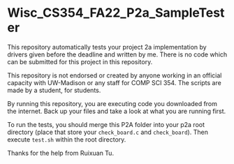 # Wisc_CS354_FA22_P2a_SampleTester

This repository automatically tests your project 2a implementation by drivers given before the deadline and written by me. There is no code which can be submitted for this project in this repository.

This repository is not endorsed or created by anyone working in an official capacity with UW-Madison or any staff for COMP SCI 354. The scripts are made by a student, for students.

By running this repository, you are executing code you downloaded from the internet. Back up your files and take a look at what you are running first.

To run the tests, you should merge this P2A folder into your p2a root directory (place that store your ```check_board.c``` and ```check_board```). Then execute ```test.sh``` within the root directory.

Thanks for the help from Ruixuan Tu.
